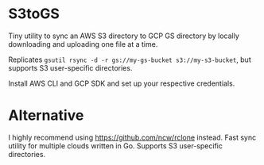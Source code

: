 # S3toGS
Tiny utility to sync an AWS S3 directory to GCP GS directory
by locally downloading and uploading one file at a time.

Replicates `gsutil rsync -d -r gs://my-gs-bucket s3://my-s3-bucket`,
but supports S3 user-specific directories.

Install AWS CLI and GCP SDK and set up your respective credentials.

# Alternative
I highly recommend using https://github.com/ncw/rclone instead. Fast sync utility for multiple clouds written in Go. Supports S3  user-specific directories.
